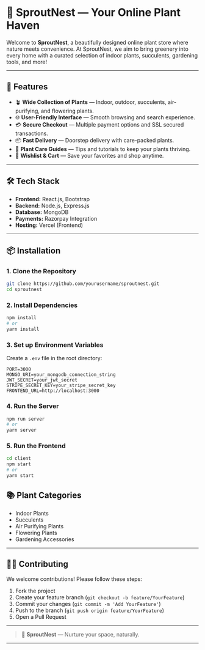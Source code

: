 # 🌿 SproutNest — Your Online Plant Haven  

Welcome to **SproutNest**, a beautifully designed online plant store where nature meets convenience. At SproutNest, we aim to bring greenery into every home with a curated selection of indoor plants, succulents, gardening tools, and more!  

---

## 🚀 Features  

- 🪴 **Wide Collection of Plants** — Indoor, outdoor, succulents, air-purifying, and flowering plants.  
- 🌐 **User-Friendly Interface** — Smooth browsing and search experience.  
- 💳 **Secure Checkout** — Multiple payment options and SSL secured transactions.  
- 📦 **Fast Delivery** — Doorstep delivery with care-packed plants.  
- 🌱 **Plant Care Guides** — Tips and tutorials to keep your plants thriving.  
- 🧺 **Wishlist & Cart** — Save your favorites and shop anytime.  

---

## 🛠️ Tech Stack  

- **Frontend:** React.js, Bootstrap
- **Backend:** Node.js, Express.js  
- **Database:** MongoDB
- **Payments:** Razorpay Integration  
- **Hosting:** Vercel (Frontend)

---

## 📦 Installation  

### 1. Clone the Repository  

```bash
git clone https://github.com/yourusername/sproutnest.git
cd sproutnest
```  

### 2. Install Dependencies  

```bash
npm install
# or
yarn install
```  

### 3. Set up Environment Variables  

Create a `.env` file in the root directory:  

```env
PORT=3000
MONGO_URI=your_mongodb_connection_string
JWT_SECRET=your_jwt_secret
STRIPE_SECRET_KEY=your_stripe_secret_key
FRONTEND_URL=http://localhost:3000
```  

### 4. Run the Server  

```bash
npm run server
# or
yarn server
```  

### 5. Run the Frontend  

```bash
cd client
npm start
# or
yarn start
```  

## 📚 Plant Categories  

- Indoor Plants  
- Succulents  
- Air Purifying Plants  
- Flowering Plants  
- Gardening Accessories  

---

## 🧑‍💻 Contributing  

We welcome contributions! Please follow these steps:  

1. Fork the project  
2. Create your feature branch (`git checkout -b feature/YourFeature`)  
3. Commit your changes (`git commit -m 'Add YourFeature'`)  
4. Push to the branch (`git push origin feature/YourFeature`)  
5. Open a Pull Request  

---

> 🌱 **SproutNest** — Nurture your space, naturally.  

---

